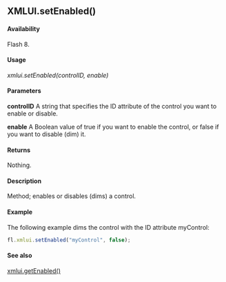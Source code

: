 ## XMLUI.setEnabled()

#### Availability

Flash 8.

#### Usage

*xmlui.setEnabled(controlID, enable)*

#### Parameters

**controlID** A string that specifies the ID attribute of the control you want to enable or disable.

**enable** A Boolean value of true if you want to enable the control, or false if you want to disable (dim) it.

#### Returns

Nothing.

#### Description

Method; enables or disables (dims) a control.

#### Example

The following example dims the control with the ID attribute myControl:

```javascript
fl.xmlui.setEnabled("myControl", false);

```

#### See also

[xmlui.getEnabled()](../XMLUI_object/xmlui4.md)
